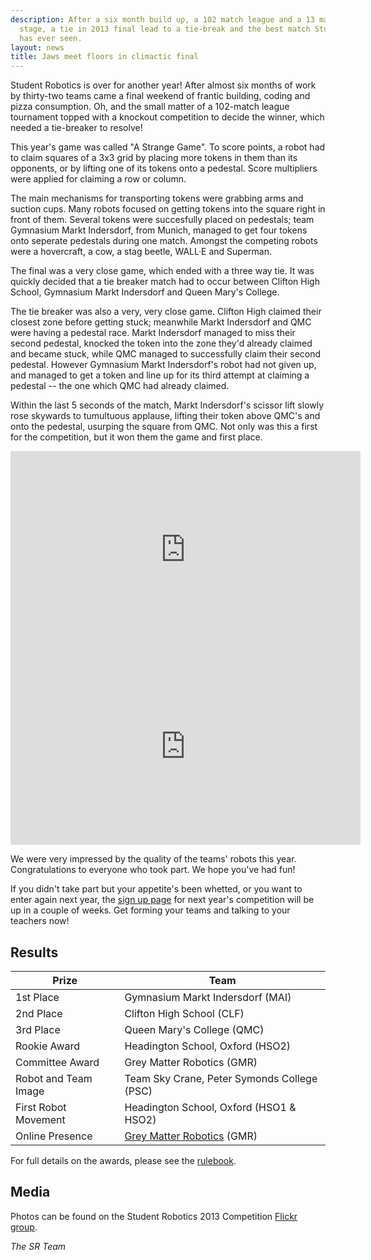 ```yaml
---
description: After a six month build up, a 102 match league and a 13 match knockout
  stage, a tie in 2013 final lead to a tie-break and the best match Student Robotics
  has ever seen.
layout: news
title: Jaws meet floors in climactic final
---
```

Student Robotics is over for another year! After almost six months of work by thirty-two teams came a final weekend of 
frantic building, coding and pizza consumption. Oh, and the small matter of a 102-match league tournament topped with a 
knockout competition to decide the winner, which needed a tie-breaker to resolve!

This year's game was called "A Strange Game". To score points, a robot had to claim squares of a 3x3 grid by placing 
more tokens in them than its opponents, or by lifting one of its tokens onto a pedestal. Score multipliers were applied 
for claiming a row or column.

The main mechanisms for transporting tokens were grabbing arms and suction cups. Many robots focused on getting tokens 
into the square right in front of them. Several tokens were succesfully placed on pedestals; team Gymnasium Markt 
Indersdorf, from Munich, managed to get four tokens onto seperate pedestals during one match. Amongst the competing 
robots were a hovercraft, a cow, a stag beetle, WALL&middot;E and Superman.

The final was a very close game, which ended with a three way tie. It was quickly decided that a tie breaker match had 
to occur between Clifton High School, Gymnasium Markt Indersdorf and Queen Mary's College.

The tie breaker was also a very, very close game. Clifton High claimed their closest zone before getting stuck; 
meanwhile Markt Indersdorf and QMC were having a pedestal race. Markt Indersdorf managed to miss their second pedestal, 
knocked the token into the zone they'd already claimed and became stuck, while QMC managed to successfully claim their 
second pedestal. However Gymnasium Markt Indersdorf's robot had not given up, and managed to get a token and line up for
 its third attempt at claiming a pedestal -- the one which QMC had already claimed.

Within the last 5 seconds of the match, Markt Indersdorf's scissor lift slowly rose skywards to tumultuous applause, 
lifting their token above QMC's and onto the pedestal, usurping the square from QMC. Not only was this a first for the 
competition, but it won them the game and first place.

<!-- Video of Final -->
<iframe
  class="center video"
  width="560"
  height="315"
  src="https://www.youtube-nocookie.com/embed/5-vZzrVAVfs"
  frameborder="0"
  allowfullscreen
  >
</iframe>

<!-- Video of Tie Breaker -->
<iframe
  class="center video"
  width="560"
  height="315"
  src="https://www.youtube-nocookie.com/embed/930Pe2IwOXY"
  frameborder="0"
  allowfullscreen
  >
</iframe>

We were very impressed by the quality of the teams' robots this year. Congratulations to everyone who took part. We hope you've had fun!

If you didn't take part but your appetite's been whetted, or you want to enter again next year, the [sign up page](/schools/how_to_enter) for next year's competition will be up in a couple of weeks. Get forming your teams and talking to your teachers now!

Results
-------

|        Prize          |            Team
|-----------------------|-----------------------------------------------
| 1st Place             | Gymnasium Markt Indersdorf (MAI)
| 2nd Place             | Clifton High School (CLF)
| 3rd Place             | Queen Mary's College (QMC)
| Rookie Award          | Headington School, Oxford (HSO2)
| Committee Award       | Grey Matter Robotics (GMR)
| Robot and Team Image  | Team Sky Crane, Peter Symonds College (PSC)
| First Robot Movement  | Headington School, Oxford (HSO1 & HSO2)
| Online Presence       | [Grey Matter Robotics](http://greymatterrobotics.com/) (GMR)

For full details on the awards, please see the [rulebook](/resources/2013/rulebook.pdf).

Media
-----

Photos can be found on the Student Robotics 2013 Competition [Flickr group](http://www.flickr.com/groups/sr2013/).

_The SR Team_
